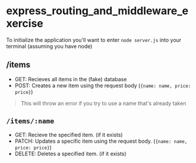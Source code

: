 # express_routing_and_middleware_exercise

To initialize the application you'll want to enter `node server.js` into your terminal (assuming you have node)

## /items
- GET: Recieves all items in the (fake) database
- POST: Creates a new item using the request body (`{name: name, price: price}`)
> This will throw an error if you try to use a name that's already taken

## `/items/:name`
- GET: Recieve the specified item. (if it exists)
- PATCH: Updates a specific item using the request body. (`{name: name, price: price}`)
- DELETE: Deletes a specified item. (if it exists)
